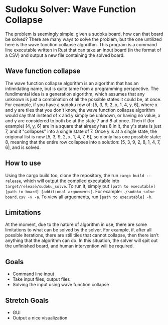 # Sudoku Solver: Wave Function Collapse
The problem is seemingly simple: given a sudoku board, how can that board be solved? There are 
many ways to solve the problem, but the one untilized here is the wave function collapse algorithm. This program
is a command line executable written in Rust that can take an input board (in the format of a CSV) and output a new file containing the solved board.

## Wave function collapse
The wave function collapse algorithm is an algorithm that has an intimidating name, but is quite tame from a programming perspective.
The fundimental idea is a generation algorithm, which assumes that any unknown is just a combination of all the possible states it could be, at once.
For example, if you have a sudoku row of: [5, 3, 9, 2, x, 1, 4, y, 6], where x and y are tiles that you don't know, the wave function collapse algorithm 
would say that instead of x and y simply be unknown, or having no value, x and y are considered to both be at the state 7 and 8 at once. Then if (for example)
[4, y, 6] are in a square that already has 8 in it, the y's state is just 7, and it "collapses" into a single state of 7. Once y is at a single state, the 
origional list is now [5, 3, 9, 2, x, 1, 4, 7, 6], so x only has one possible state: 8, meaning that the entire row collapses into a solution: 
[5, 3, 9, 2, 8, 1, 4, 7, 6], and is solved.

## How to use
Using the cargo build too, clone the repository, the run `cargo build --release`, which will output the compiled executable into `target/release/sudoku_solve`.
To run it, simply put `[path to executable] [path to board] [additional arguements]`. For example: `./sudoku_solve board.csv -v -a`. To view all arguements, 
run `[path to executable] -h`.

## Limitations
At the moment, due to the nature of algorithm in use, there are some limitations to what can be solved by the solver. For example, if, after all possible iterations,
there are still tiles that cannot collapse, then there isn't anything that the algorithm can do. In this situation, the solver will spit out the unfinished 
board, and human intervention will be required.

## Goals
- Command line input
- Take input files, output files
- Solving the input using wave function collapse

## Stretch Goals
- GUI
- Output a nice visualization
